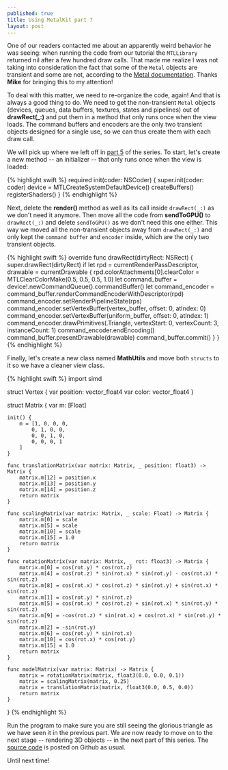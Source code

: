 ```yaml
---
published: true
title: Using MetalKit part 7
layout: post
---
```

One of our readers contacted me about an apparently weird behavior he was seeing: when running the code from our tutorial the `MTLLibrary` returned nil after a few hundred draw calls. That made me realize I was not taking into consideration the fact that some of the `Metal` objects are transient and some are not, according to the [Metal documentation](http://apple.co/1KPOIsX). Thanks __Mike__ for bringing this to my attention!

To deal with this matter, we need to re-organize the code, again! And that is always a good thing to do. We need to get the non-transient `Metal` objects (devices, queues, data buffers, textures, states and pipelines) out of __drawRect(_:)__ and put them in a method that only runs once when the view loads. The command buffers and encoders are the only two transient objects designed for a single use, so we can thus create them with each draw call.

We will pick up where we left off in [part 5](https://github.com/MetalKit/metal) of the series. To start, let's create a new method -- an initializer -- that only runs once when the view is loaded:

{% highlight swift %} 
required init(coder: NSCoder) {
    super.init(coder: coder)
    device = MTLCreateSystemDefaultDevice()
    createBuffers()
    registerShaders()
}
{% endhighlight %}

Next, delete the __render()__ method as well as its call inside `drawRect(_:)` as we don't need it anymore. Then move all the code from __sendToGPU()__ to `drawRect(_:)` and delete `sendToGPU()` as we don't need this one either. This way we moved all the non-transient objects away from `drawRect(_:)` and only kept the `command buffer` and `encoder` inside, which are the only two transient objects. 

{% highlight swift %} 
override func drawRect(dirtyRect: NSRect) {
    super.drawRect(dirtyRect)
    if let rpd = currentRenderPassDescriptor, drawable = currentDrawable {
        rpd.colorAttachments[0].clearColor = MTLClearColorMake(0.5, 0.5, 0.5, 1.0)
        let command_buffer = device!.newCommandQueue().commandBuffer()
        let command_encoder = command_buffer.renderCommandEncoderWithDescriptor(rpd)
        command_encoder.setRenderPipelineState(rps)
        command_encoder.setVertexBuffer(vertex_buffer, offset: 0, atIndex: 0)
        command_encoder.setVertexBuffer(uniform_buffer, offset: 0, atIndex: 1)
        command_encoder.drawPrimitives(.Triangle, vertexStart: 0, vertexCount: 3, instanceCount: 1)
        command_encoder.endEncoding()
        command_buffer.presentDrawable(drawable)
        command_buffer.commit()
    }
}
{% endhighlight %}

Finally, let's create a new class named __MathUtils__ and move both `structs` to it so we have a cleaner view class.

{% highlight swift %} 
import simd

struct Vertex {
    var position: vector_float4
    var color: vector_float4
}

struct Matrix {
    var m: [Float]
    
    init() {
        m = [1, 0, 0, 0,
            0, 1, 0, 0,
            0, 0, 1, 0,
            0, 0, 0, 1
        ]
    }
    
    func translationMatrix(var matrix: Matrix, _ position: float3) -> Matrix {
        matrix.m[12] = position.x
        matrix.m[13] = position.y
        matrix.m[14] = position.z
        return matrix
    }
    
    func scalingMatrix(var matrix: Matrix, _ scale: Float) -> Matrix {
        matrix.m[0] = scale
        matrix.m[5] = scale
        matrix.m[10] = scale
        matrix.m[15] = 1.0
        return matrix
    }
    
    func rotationMatrix(var matrix: Matrix, _ rot: float3) -> Matrix {
        matrix.m[0] = cos(rot.y) * cos(rot.z)
        matrix.m[4] = cos(rot.z) * sin(rot.x) * sin(rot.y) - cos(rot.x) * sin(rot.z)
        matrix.m[8] = cos(rot.x) * cos(rot.z) * sin(rot.y) + sin(rot.x) * sin(rot.z)
        matrix.m[1] = cos(rot.y) * sin(rot.z)
        matrix.m[5] = cos(rot.x) * cos(rot.z) + sin(rot.x) * sin(rot.y) * sin(rot.z)
        matrix.m[9] = -cos(rot.z) * sin(rot.x) + cos(rot.x) * sin(rot.y) * sin(rot.z)
        matrix.m[2] = -sin(rot.y)
        matrix.m[6] = cos(rot.y) * sin(rot.x)
        matrix.m[10] = cos(rot.x) * cos(rot.y)
        matrix.m[15] = 1.0
        return matrix
    }
    
    func modelMatrix(var matrix: Matrix) -> Matrix {
        matrix = rotationMatrix(matrix, float3(0.0, 0.0, 0.1))
        matrix = scalingMatrix(matrix, 0.25)
        matrix = translationMatrix(matrix, float3(0.0, 0.5, 0.0))
        return matrix
    }
}
{% endhighlight %}

Run the program to make sure you are still seeing the glorious triangle as we have seen it in the previous part. We are now ready to move on to the next stage -- rendering 3D objects -- in the next part of this series. The [source code](https://github.com/MetalKit/metal) is posted on Github as usual.

Until next time!
